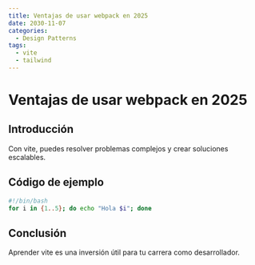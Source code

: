 ```yaml
---
title: Ventajas de usar webpack en 2025
date: 2030-11-07
categories:
  - Design Patterns
tags:
  - vite
  - tailwind
---
```


# Ventajas de usar webpack en 2025

## Introducción

Con vite, puedes resolver problemas complejos y crear soluciones escalables.

## Código de ejemplo

```bash
#!/bin/bash
for i in {1..5}; do echo "Hola $i"; done
```

## Conclusión

Aprender vite es una inversión útil para tu carrera como desarrollador.